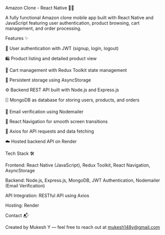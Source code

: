 Amazon Clone - React Native 🛒📱

A fully functional Amazon clone mobile app built with React Native and JavaScript featuring user authentication, product browsing, cart management, and order processing.


Features ✨

🔐 User authentication with JWT (signup, login, logout)

🛍️ Product listing and detailed product view

🛒 Cart management with Redux Toolkit state management

💾 Persistent storage using AsyncStorage

⚙️ Backend REST API built with Node.js and Express.js

🗄️ MongoDB as database for storing users, products, and orders

📧 Email verification using Nodemailer

🚀 React Navigation for smooth screen transitions

📡 Axios for API requests and data fetching

☁️ Hosted backend API on Render




Tech Stack 🛠️

Frontend: React Native (JavaScript), Redux Toolkit, React Navigation, AsyncStorage

Backend: Node.js, Express.js, MongoDB, JWT Authentication, Nodemailer (Email Verification)

API Integration: RESTful API using Axios

Hosting: Render


Contact 📬

Created by Mukesh Y — feel free to reach out at mukesh148y@gmail.com